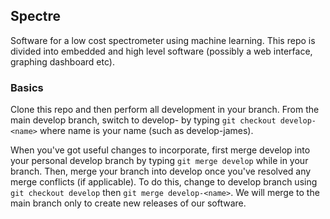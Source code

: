 ## Spectre

Software for a low cost spectrometer using machine learning. This repo is divided into embedded and high level software (possibly a web interface, graphing dashboard etc).

### Basics 

Clone this repo and then perform all development in your branch. From the main develop branch, switch to develop-<name> by typing `git checkout develop-<name>` where name is your name (such as develop-james).

When you've got useful changes to incorporate, first merge develop into your personal develop branch by typing `git merge develop` while in your branch. Then, merge your branch into develop once you've resolved any merge conflicts (if applicable). To do this, change to develop branch using `git checkout develop` then `git merge develop-<name>`. We will merge to the main branch only to create new releases of our software.
